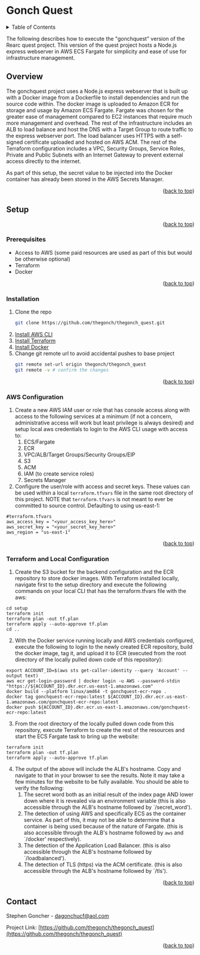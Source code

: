 # Gonch Quest
<a id="readme-top"></a>

<!-- TABLE OF CONTENTS -->
<details>
  <summary>Table of Contents</summary>
  <ol>
    <li>
      <a href="#overview">Overview</a>
    </li>
    <li>
      <a href="#setup">Setup</a>
      <ul>
        <li><a href="#prerequisites">Prerequisites</a></li>
        <li><a href="#installation">Installation</a></li>
        <li><a href="#aws-configuration">AWS Configuration</a></li>
        <li><a href="#terraform-and-local-configuration">Terraform and Local Configuration</a></li>
      </ul>
    </li>
    <li><a href="#contact">Contact</a></li>
  </ol>
</details>

The following describes how to execute the "gonchquest" version of the Rearc quest project. This version of the quest project hosts a Node.js express webserver in AWS ECS Fargate for simplicity and ease of use for infrastructure management.

## Overview
The gonchquest project uses a Node.js express webserver that is built up with a Docker image from a Dockerfile to install dependencies and run the source code within. The docker image is uploaded to Amazon ECR for storage and usage by Amazon ECS Fargate. Fargate was chosen for the greater ease of management compared to EC2 instances that require much more management and overhead. The rest of the infrastructure includes an ALB to load balance and host the DNS with a Target Group to route traffic to the express webserver port. The load balancer uses HTTPS with a self-signed certificate uploaded and hosted on AWS ACM. The rest of the Terraform configuration includes a VPC, Security Groups, Service Roles, Private and Public Subnets with an Internet Gateway to prevent external access directly to the internet.

As part of this setup, the secret value to be injected into the Docker container has already been stored in the AWS Secrets Manager.

<p align="right">(<a href="#readme-top">back to top</a>)</p>

## Setup
<p align="right">(<a href="#readme-top">back to top</a>)</p>

### Prerequisites
- Access to AWS (some paid resources are used as part of this but would be otherwise optional)
- Terraform
- Docker
<p align="right">(<a href="#readme-top">back to top</a>)</p>

### Installation
1. Clone the repo
   ```sh
   git clone https://github.com/thegonch/thegonch_quest.git
   ```
2. [Install AWS CLI](https://docs.aws.amazon.com/cli/latest/userguide/getting-started-install.html)
3. [Install Terraform](https://developer.hashicorp.com/terraform/tutorials/aws-get-started/install-cli)
4. [Install Docker](https://www.docker.com/products/docker-desktop/)
5. Change git remote url to avoid accidental pushes to base project
   ```sh
   git remote set-url origin thegonch/thegonch_quest
   git remote -v # confirm the changes
   ```

<p align="right">(<a href="#readme-top">back to top</a>)</p>

### AWS Configuration
1. Create a new AWS IAM user or role that has console access along with access to the following services at a minimum (if not a concern, administrative access will work but least privilege is always desired) and setup local aws credentials to login to the AWS CLI usage with access to:
   1. ECS/Fargate
   2. ECR
   3. VPC/ALB/Target Groups/Security Groups/EIP
   4. S3
   5. ACM
   6. IAM (to create service roles)
   7. Secrets Manager
2. Configure the user/role with access and secret keys. These values can be used within a local `terraform.tfvars` file in the same root directory of this project. NOTE that `terraform.tfvars` is not meant to ever be committed to source control. Defaulting to using us-east-1:
```  
#terraform.tfvars
aws_access_key = "<your_access_key_here>"
aws_secret_key = "<your_secret_key_here>"
aws_region = "us-east-1"
```

<p align="right">(<a href="#readme-top">back to top</a>)</p>

### Terraform and Local Configuration
1. Create the S3 bucket for the backend configuration and the ECR repository to store docker images. With Terraform installed locally, navigate first to the setup directory and execute the following commands on your local CLI that has the terraform.tfvars file with the aws:
```
cd setup
terraform init
terraform plan -out tf.plan
terraform apply --auto-approve tf.plan
cd ..
```
2. With the Docker service running locally and AWS credentials configured, execute the following to login to the newly created ECR repository, build the docker image, tag it, and upload it to ECR (executed from the root directory of the locally pulled down code of this repository):
```
export ACCOUNT_ID=$(aws sts get-caller-identity --query 'Account' --output text)
aws ecr get-login-password | docker login -u AWS --password-stdin "https://${ACCOUNT_ID}.dkr.ecr.us-east-1.amazonaws.com"
docker build --platform linux/amd64 -t gonchquest-ecr-repo .
docker tag gonchquest-ecr-repo:latest ${ACCOUNT_ID}.dkr.ecr.us-east-1.amazonaws.com/gonchquest-ecr-repo:latest
docker push ${ACCOUNT_ID}.dkr.ecr.us-east-1.amazonaws.com/gonchquest-ecr-repo:latest
```
3. From the root directory of the locally pulled down code from this repository, execute Terraform to create the rest of the resources and start the ECS Fargate task to bring up the website:
```
terraform init
terraform plan -out tf.plan
terraform apply --auto-approve tf.plan
```
4. The output of the above will include the ALB's hostname. Copy and navigate to that in your browser to see the results. Note it may take a few minutes for the website to be fully available. You should be able to verify the following:
   1. The secret word both as an initial result of the index page AND lower down where it is revealed via an environment variable (this is also accessible through the ALB's hostname followed by `/secret_word').
   2. The detection of using AWS and specifically ECS as the container service. As part of this, it may not be able to determine that a container is being used because of the nature of Fargate. (this is also accessible through the ALB's hostname followed by `aws` and `/docker' respectively).
   3. The detection of the Application Load Balancer. (this is also accessible through the ALB's hostname followed by `/loadbalanced').
   4. The detection of TLS (https) via the ACM certificate. (this is also accessible through the ALB's hostname followed by `/tls').

<p align="right">(<a href="#readme-top">back to top</a>)</p>

<!-- CONTACT -->
## Contact

Stephen Goncher - dagonchucf@aol.com

Project Link: [https://github.com/thegonch/thegonch_quest](https://github.com/thegonch/thegonch_quest)

<p align="right">(<a href="#readme-top">back to top</a>)</p>